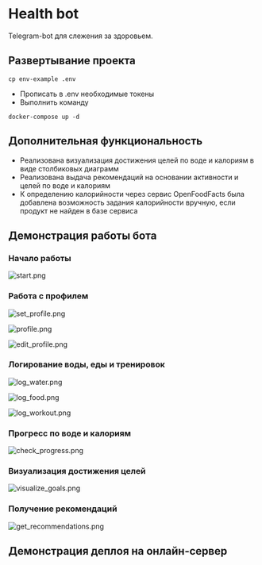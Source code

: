 # Health bot
Telegram-bot для слежения за здоровьем.

## Развертывание проекта
```
cp env-example .env
```
- Прописать в .env необходимые токены
- Выполнить команду
```
docker-compose up -d
```

## Дополнительная функциональность
- Реализована визуализация достижения целей по воде и калориям в виде столбиковых диаграмм
- Реализована выдача рекомендаций на основании активности и целей по воде и калориям
- К определению калорийности через сервис OpenFoodFacts была добавлена возможность задания калорийности вручную, если продукт не найден в базе сервиса

## Демонстрация работы бота
### Начало работы
![start.png](screenshots/start.png)

### Работа с профилем

![set_profile.png](screenshots/set_profile.png)

![profile.png](screenshots/profile.png)

![edit_profile.png](screenshots/edit_profile.png)

### Логирование воды, еды и тренировок

![log_water.png](screenshots/log_water.png)

![log_food.png](screenshots/log_food.png)

![log_workout.png](screenshots/log_workout.png)

### Прогресс по воде и калориям
![check_progress.png](screenshots/check_progress.png)

### Визуализация достижения целей
![visualize_goals.png](screenshots/visualize_goals.png)

### Получение рекомендаций
![get_recommendations.png](screenshots/get_recommendations.png)

## Демонстрация деплоя на онлайн-сервер
